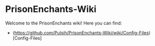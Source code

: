 # PrisonEnchants-Wiki

Welcome to the PrisonEnchants wiki!
Here you can find:
- (https://github.com/Pulsih/PrisonEnchants-Wiki/wiki/Config-Files)[Config-Files]
